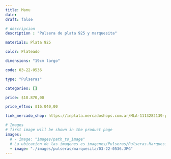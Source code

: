 ```yaml
---
title: Manu
date: 
draft: false

# descripcion
description : "Pulsera de plata 925 y marquesita"

materials: Plata 925

color: Plateado

dimensions: "19cm largo"

code: 03-22-0536

type: "Pulseras"

categories: []

price: $18.870,00

price_eftvo: $16.040,00

link_mercado_shop: https://inplata.mercadoshops.com.ar/MLA-1113282139-pulsera-de-plata-y-marquesitas-manu-_JM

# Images
# first image will be shown in the product page
images:
  # - image: "images/path_to_image"
  # La ubicacion de las imagenes es imagenes/Pulseras/Pulseras.Marquesita/03-22-0536-manu
  - image: "./images/pulseras/marquesita/03-22-0536.JPG"
---
```


